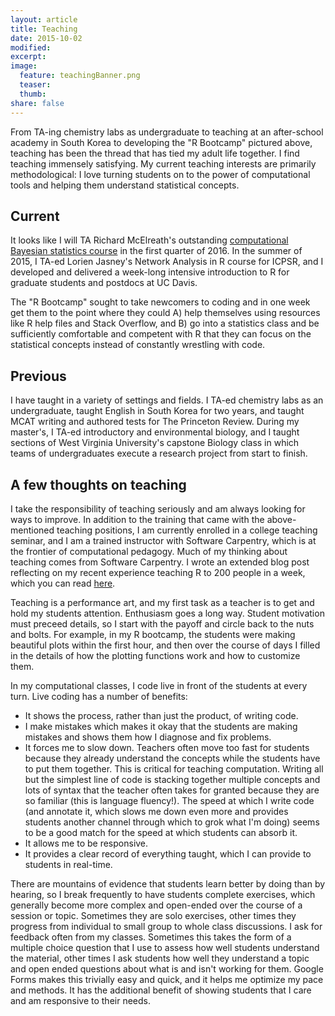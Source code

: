 ```yaml
---
layout: article
title: Teaching
date: 2015-10-02
modified:
excerpt: 
image:
  feature: teachingBanner.png
  teaser: 
  thumb:
share: false
---
```


From TA-ing chemistry labs as undergraduate to teaching at an after-school academy in South Korea to developing the "R Bootcamp" pictured above, teaching has been the thread that has tied my adult life together. I find teaching immensely satisfying. My current teaching interests are primarily methodological: I love turning students on to the power of computational tools and helping them understand statistical concepts.

## Current
It looks like I will TA Richard McElreath's outstanding [computational Bayesian statistics course](http://xcelab.net/rm/statistical-rethinking/) in the first quarter of 2016. In the summer of 2015, I TA-ed Lorien Jasney's Network Analysis in R course for ICPSR, and I developed and delivered a week-long intensive introduction to R for graduate students and postdocs at UC Davis.

The "R Bootcamp" sought to take newcomers to coding and in one week get them to the point where they could A) help themselves using resources like R help files and Stack Overflow, and B) go into a statistics class and be sufficiently comfortable and competent with R that they can focus on the statistical concepts instead of constantly wrestling with code.

## Previous
I have taught in a variety of settings and fields. I TA-ed chemistry labs as an undergraduate, taught English in South Korea for two years, and taught MCAT writing and authored tests for The Princeton Review. During my master's, I TA-ed introductory and environmental biology, and I taught sections of West Virginia University's capstone Biology class in which teams of undergraduates execute a research project from start to finish. 

## A few thoughts on teaching
I take the responsibility of teaching seriously and am always looking for ways to improve. In addition to the training that came with the above-mentioned teaching positions, I am currently enrolled in a college teaching seminar, and I am a trained instructor with Software Carpentry, which is at the frontier of computational pedagogy. Much of my thinking about teaching comes from Software Carpentry. I wrote an extended blog post reflecting on my recent experience teaching R to 200 people in a week, which you can read [here](michaellevy.name/blog/Teaching-R-to-200-students-in-a-week/). 

Teaching is a performance art, and my first task as a teacher is to get and hold my students attention. Enthusiasm goes a long way. Student motivation must preceed details, so I start with the payoff and circle back to the nuts and bolts. For example, in my R bootcamp, the students were making beautiful plots within the first hour, and then over the course of days I filled in the details of how the plotting functions work and how to customize them.

 In my computational classes, I code live in front of the students at every turn. Live coding has a number of benefits:

 - It shows the process, rather than just the product, of writing code.  
 - I make mistakes which makes it okay that the students are making mistakes and shows them how I diagnose and fix problems.  
 - It forces me to slow down. Teachers often move too fast for students because they already understand the concepts while the students have to put them together. This is critical for teaching computation. Writing all but the simplest line of code is stacking together multiple concepts and lots of syntax that the teacher often takes for granted because they are so familiar (this is language fluency!). The speed at which I write code (and annotate it, which slows me down even more and provides students another channel through which to grok what I'm doing) seems to be a good match for the speed at which students can absorb it.
 - It allows me to be responsive.
 - It provides a clear record of everything taught, which I can provide to students in real-time. 

There are mountains of evidence that students learn better by doing than by hearing, so I break frequently to have students complete exercises, which generally become more complex and open-ended over the course of a session or topic. Sometimes they are solo exercises, other times they progress from individual to small group to whole class discussions. I ask for feedback often from my classes. Sometimes this takes the form of a multiple choice question that I use to assess how well students understand the material, other times I ask students how well they understand a topic and open ended questions about what is and isn't working for them. Google Forms makes this trivially easy and quick, and it helps me optimize my pace and methods. It has the additional benefit of showing students that I care and am responsive to their needs.